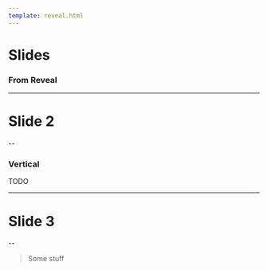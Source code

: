 ```yaml
---
template: reveal.html
---
```

# Slides

### From Reveal

---

# Slide 2

--

### Vertical

TODO

---

# Slide 3

--

> Some stuff

